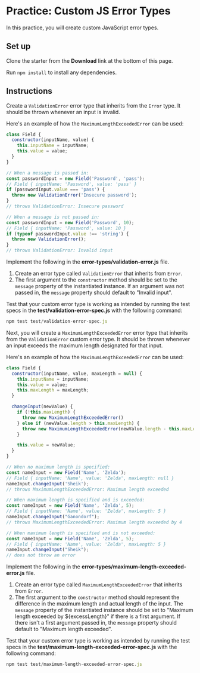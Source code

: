 # Practice: Custom JS Error Types

In this practice, you will create custom JavaScript error types.

## Set up

Clone the starter from the **Download** link at the bottom of this page.

Run `npm install` to install any dependencies.

## Instructions

Create a `ValidationError` error type that inherits from the `Error` type. It
should be thrown whenever an input is invalid.

Here's an example of how the `MaximumLengthExceededError` can be used:

```js
class Field {
  constructor(inputName, value) {
    this.inputName = inputName;
    this.value = value;
  }
}

// When a message is passed in:
const passwordInput = new Field('Password', 'pass');
// Field { inputName: 'Password', value: 'pass' }
if (passwordInput.value === 'pass') {
  throw new ValidationError('Insecure password');
}
// throws ValidationError: Insecure password

// When a message is not passed in:
const passwordInput = new Field('Password', 10);
// Field { inputName: 'Password', value: 10 }
if (typeof passwordInput.value !== 'string') {
  throw new ValidationError();
}
// throws ValidationError: Invalid input
```

Implement the following in the __error-types/validation-error.js__ file.

1. Create an error type called `ValidationError` that inherits from `Error`.
2. The first argument to the `constructor` method should be set to the
   `message` property of the instantiated instance. If an argument was not
   passed in, the `message` property should default to "Invalid input".

Test that your custom error type is working as intended by running the test
specs in the __test/validation-error-spec.js__ with the following command:

```js
npm test test/validation-error-spec.js
```

Next, you will create a `MaximumLengthExceededError` error type that inherits
from the `ValidationError` custom error type. It should be thrown whenever an
input exceeds the maximum length designated for that input.

Here's an example of how the `MaximumLengthExceededError` can be used:

```js
class Field {
  constructor(inputName, value, maxLength = null) {
    this.inputName = inputName;
    this.value = value;
    this.maxLength = maxLength;
  }

  changeInput(newValue) {
    if (!this.maxLength) {
      throw new MaximumLengthExceededError()
    } else if (newValue.length > this.maxLength) {
      throw new MaximumLengthExceededError(newValue.length - this.maxLength)
    }

    this.value = newValue;
  }
}

// When no maximum length is specified:
const nameInput = new Field('Name', 'Zelda');
// Field { inputName: 'Name', value: 'Zelda', maxLength: null }
nameInput.changeInput('Sheik');
// throws MaximumLengthExceededError: Maximum length exceeded

// When maximum length is specified and is exceeded:
const nameInput = new Field('Name', 'Zelda', 5);
// Field { inputName: 'Name', value: 'Zelda', maxLength: 5 }
nameInput.changeInput("Ganondorf");
// throws MaximumLengthExceededError: Maximum length exceeded by 4

// When maximum length is specified and is not exceeded:
const nameInput = new Field('Name', 'Zelda', 5); 
// Field { inputName: 'Name', value: 'Zelda', maxLength: 5 }
nameInput.changeInput("Sheik");
// does not throw an error
```

Implement the following in the __error-types/maximum-length-exceeded-error.js__
file.

1. Create an error type called `MaximumLengthExceededError` that inherits from
   `Error`.
2. The first argument to the `constructor` method should represent the
   difference in the maximum length and actual length of the input.
   The `message` property of the instantiated instance should be set to
   "Maximum length exceeded by ${excessLength}" if there is a first argument.
   If there isn't a first argument passed in, the `message` property should
   default to "Maximum length exceeded".

Test that your custom error type is working as intended by running the test
specs in the __test/maximum-length-exceeded-error-spec.js__ with the following
command:

```js
npm test test/maximum-length-exceeded-error-spec.js
```
